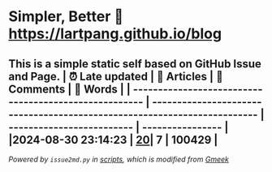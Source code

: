 # Simpler, Better :link: https://lartpang.github.io/blog
This is a simple static self based on GitHub Issue and Page.
| :alarm_clock: Late updated                            | :page_facing_up: Articles                                                | :speech_balloon: Comments | :hibiscus: Words |
| ----------------------------------------------------- | ------------------------------------------------------------------------ | ------------------------- | ---------------- |
|2024-08-30 23:14:23 | [20](https://lartpang.github.io/blog/tag.html)| 7            | 100429      |
---
*Powered by `issue2md.py` in [scripts](./scripts), which is modified from [Gmeek](https://github.com/Meekdai/Gmeek)*